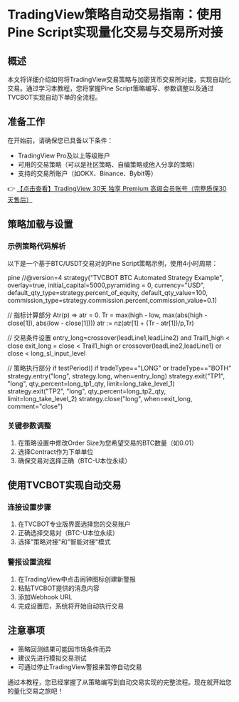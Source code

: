 # TradingView策略自动交易指南：使用Pine Script实现量化交易与交易所对接

## 概述
本文将详细介绍如何将TradingView交易策略与加密货币交易所对接，实现自动化交易。通过学习本教程，您将掌握Pine Script策略编写、参数调整以及通过TVCBOT实现自动下单的全流程。

## 准备工作
在开始前，请确保您已具备以下条件：
- TradingView Pro及以上等级账户
- 可用的交易策略（可以是社区策略、自编策略或他人分享的策略）
- 支持的交易所账户（如OKX、Binance、Bybit等）

👉 [【点击查看】TradingView 30天 独享 Premium 高级会员账号（完整质保30天售后）](https://bit.ly/TradingView-Pro)

## 策略加载与设置
### 示例策略代码解析
以下是一个基于BTC/USDT交易对的Pine Script策略示例，使用4小时周期：

pine
//@version=4
strategy("TVCBOT BTC Automated Strategy Example", overlay=true, initial_capital=5000,pyramiding = 0, currency="USD", default_qty_type=strategy.percent_of_equity, default_qty_value=100,  commission_type=strategy.commission.percent,commission_value=0.1)

// 指标计算部分
Atr(p) =>
    atr = 0.
    Tr = max(high - low, max(abs(high - close[1]), abs(low - close[1])))
    atr := nz(atr[1] + (Tr - atr[1])/p,Tr)

// 交易条件设置
entry_long=crossover(leadLine1,leadLine2) and Trail1_high < close
exit_long = close < Trail1_high or crossover(leadLine2,leadLine1) or close < long_sl_input_level

// 策略执行部分
if testPeriod()
    if tradeType=="LONG" or tradeType=="BOTH"
        strategy.entry("long", strategy.long, when=entry_long)
        strategy.exit("TP1", "long", qty_percent=long_tp1_qty, limit=long_take_level_1)
        strategy.exit("TP2", "long", qty_percent=long_tp2_qty, limit=long_take_level_2)
        strategy.close("long", when=exit_long, comment="close")

### 关键参数调整
1. 在策略设置中修改Order Size为您希望交易的BTC数量（如0.01）
2. 选择Contract作为下单单位
3. 确保交易对选择正确（BTC-U本位永续）

## 使用TVCBOT实现自动交易
### 连接设置步骤
1. 在TVCBOT专业版界面选择您的交易账户
2. 正确选择交易对（BTC-U本位永续）
3. 选择"策略对接"和"智能对接"模式

### 警报设置流程
1. 在TradingView中点击闹钟图标创建新警报
2. 粘贴TVCBOT提供的消息内容
3. 添加Webhook URL
4. 完成设置后，系统将开始自动执行交易

## 注意事项
- 策略回测结果可能因市场条件而异
- 建议先进行模拟交易测试
- 可通过停止TradingView警报来暂停自动交易

通过本教程，您已经掌握了从策略编写到自动交易实现的完整流程。现在就开始您的量化交易之旅吧！